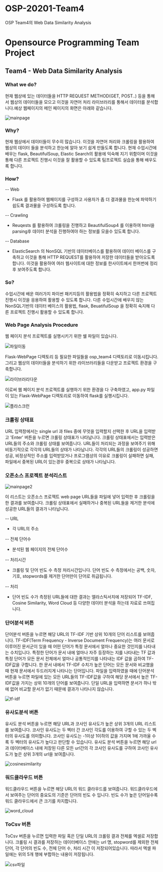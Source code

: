 # OSP-20201-Team4
OSP Team4의 Web Data Similarity Analysis

# Opensource Programming Team Project
## Team4 - Web Data Similarity Analysis

### What we do?
현재 웹상에 있는 데이터들을 HTTP REQUEST METHOD(GET, POST..) 등을 통해서 웹상의 데이터들을 모으고 이것을 자연어 처리 라이브러리를 통해서 데이터를 분석합니다.예상 웹페이지의 메인 페이지의 화면은 아래와 같습니다.

![mainpage](https://user-images.githubusercontent.com/45915619/85197796-6306c400-b31e-11ea-8cf1-36bbb2ac8d92.png)


### Why?
현재 웹상에서 데이터들이 무수히 많습니다. 이것을 자연어 처리와 크롤링을 활용하여 웹상의 데이터 들을 분석하고 한눈에 알아 보기 쉽게 만들도록 합니다. 현재 수업시간에 배우는 flask, BeautifulSoup, Elastic Search의 활용에 익숙해 지기 위함이며 이것을 통해 다른 프로젝트 진행시 이것을 잘 활용할 수 있도록 팀프로젝트 실습을 통해 배우도록 합니다.

### How?
-- Web
- Flask 를 활용하여 웹페이지를 구성하고 사용자가 좀 더 결과물을 한눈에 파악하기 쉽도록 결과물을 구성하도록 합니다.

-- Crawling
- Reuqests 를 활용하여 크롤링을 진행하고 BeautifulSoup4 를 이용하여 html을 parsing후 데이터 분석을 진행하여야 하는 정보를 모을수 있도록 합니다.

-- Database
- ElasticSearch 의 NonSQL 기반의 데이터베이스를 활용하여 데이터 베이스를 구축하고 이것을 통해 HTTP REQUEST를 활용하여 저장한 데이터들을 받아오도록 합니다. 이것을 활용하여 여러 웹사이트에 대한 정보를 한사이트에서 한꺼번에 정리후 보여주도록 합니다.


### So?
수업시간에 배운 여러가지 파이썬 패키지등의 활용법을 정확히 숙지하고 다른 프로젝트 진행시 이것을 응용하여 활용할 수 있도록 합니다. 다른 수업시간에 배우지 않는 NonSQL기반의 데이터 베이스의 활용법, flask, BeuatifulSoup 을 정확히 숙지해 다른 프로젝트 진행시 활용할 수 있도록 합니다. 

### Web Page Analysis Procedure
웹 페이지 분석 프로젝트를 실행시키기 위한 쉘 파일이 있습니다.

![파일이동](https://user-images.githubusercontent.com/45915619/85198731-ff809480-b325-11ea-9928-ea32b2828b47.png)

Flask-WebPage 디렉토리 등 필요한 파일들을 osp_team4 디렉토리로 이동시킵니다.
그리고 웹상의 데이터들을 분석하기 위한 라이브러리들을 다운받고 프로젝트 환경을 구축합니다.

![라이브러리다운](https://user-images.githubusercontent.com/45915619/85198733-014a5800-b326-11ea-9945-994fe5465317.png)

이로써 웹 페이지 분석 프로젝트를 실행하기 위한 환경을 다 구축하였고, app.py 파일이 있는 Flask-WebPage 디렉토리로 이동하여 flask를 실행시킵니다.

![플라스크런](https://user-images.githubusercontent.com/45915619/85198734-027b8500-b326-11ea-90aa-d0579824f7a9.png)

### 크롤링 상태표
URL 입력창에서는  single url 과 files 중에 무엇을 입력할지 선택한 후 URL을 입력받고 'Enter' 버튼을 누르면 크롤링 상태표가 나타납니다. 크롤링 상태표에서는 입력받은 URL들의 주소와 크롤링 상태를 보여줍니다.  URL들이 처리되는 과정을 보여주기 위해 비동기적으로 각각의 URL들의 상태가 나타납니다.  각각의 URL들의 크롤링이 성공하면 성공, 비정상적인 주소를 입력받았거나 프로그램상의 이유로 크롤링이 실패하면 실패, 파일에서 중복된 URL이 있는경우 중복으로 상태가 나타납니다.

### 오픈소스 프로젝트 분석리스트

![mainpage2](https://user-images.githubusercontent.com/45915619/85197799-6601b480-b31e-11ea-8d74-0aacabf2ea72.png)

이 리스트는 오픈소스 프로젝트 web page URL들을 파일에 넣어 입력한 후  크롤링을 한 결과를 보여줍니다.  크롤링 상태표에서 실패하거나 중복된 URL들을 제거한 분석에 성공한 URL들의 결과가 나타납니다.  

-- URL
- 각 URL의 주소

-- 전체 단어수
- 분석된 웹 페이지의 전체 단어수

-- 처리시간
- 크롤링 및 단어 빈도 수 측정 처리시간입니다.  단어 빈도 수 측정에서는 공백, 숫자, 기호, stopwords를 제거한 단어만이 단어로 취급됩니다.

-- 처리
- 단어 빈도 수가 측정된 URL들에 대한 결과는 엘라스틱서치에 저장되어 TF-IDF, Cosine Similarity, Word Cloud 등 다양한 데이터 분석을 하는데 자료로 쓰여집니다.






### 단어분석 버튼
단어분석 버튼을 누르면 해당 URL의 TF-IDF 기반 상위 10개의 단어 리스트를 보여줍니다. TF-IDF(Term Frequency - Inverse Document Frequency)는 여러 문서로 이루어진 문서군이 있을 때 어떤 단어가 특정 문서에서 얼마나 중요한 것인지를 나타내는 수치입니다. 특정한 단어가 문서 내에 얼마나 자주 등장하는 지를 나타내는 TF 값과 특정 단어가 모든 문서 전체에서 얼마나 공통적인지를 나타내는 IDF 값을 곱하여 TF-IDF값을 구합니다. 한 문서 내에서 TF-IDF 수치가 높은 단어는 모든 문서와 비교했을 때 현재 문서에서 두드러지게 나타나는 단어입니다. 파일을 입력하였을 때에 단어분석 버튼을 누르면 파일에 있는 모든 URL들의 TF-IDF값을 구하여 해당 문서에서 높은 TF-IDF값을 가지는 상위 10개의 단어를 보여줍니다. 단일 URL을 입력하면 문서가 하나 밖에 없어 비교할 문서가 없기 때문에 결과가 나타나지 않습니다.

![tf-idf](https://user-images.githubusercontent.com/45915619/85199167-774fbe80-b328-11ea-8605-9c350dc99945.png)

### 유사도분석 버튼
유사도 분석 버튼을 누르면 해당 URL과 코사인 유사도가 높은 상위 3개의 URL 리스트를 보여줍니다. 코사인 유사도는 두 벡터 간 코사인 각도를 이용하여 구할 수 있는 두 벡터의 유사도를 의미합니다. 코사인 유사도는 -1이상 1이하의 값을 가지며 1에 가까울 수록 두 벡터의 유사도가 높다고 판단할 수 있습니다. 유사도 분석 버튼을 누르면 해당 url과 데이터베이스 내에 저장된 다른 모든 url간의 각 코사인 유사도를 구하여 코사인 유사도가 높은 상위 3개의 url을 보여줍니다. 

![cosinesimilarity](https://user-images.githubusercontent.com/45915619/85199201-9ea68b80-b328-11ea-80a1-1f3271308fa9.png)

### 워드클라우드 버튼
워드클라우드 버튼을 누르면 해당 URL의 워드 클라우드를 보여줍니다. 워드클라우드에서 보여주는 단어의 중요도의 기준은 단어의 빈도 수 입니다. 빈도 수가 높은 단어일수록 워드 클라우드에서 큰 크기를 차지합니다. 

![word_cloud](https://user-images.githubusercontent.com/45915619/85199242-fcd36e80-b328-11ea-867b-172f8c802035.png)

### ToCsv 버튼
ToCsv 버튼을 누르면 입력한 파일 혹은 단일 URL의 크롤링 결과 전체를 엑셀로 저장합니다. 크롤링 시 결과를 저장하는 데이터베이스 안에는 url 명, stopword를 제외한 전체 단어, 각 단어의 빈도 수, 전체 단어 수, 처리 시간 이 저장되어있습니다. 따라서 엑셀 파일에는 위의 5개 행에 부합하는 내용이 저장됩니다. 

![csv파일](https://user-images.githubusercontent.com/45915619/85199243-fe049b80-b328-11ea-8f28-b963b6d51cc9.png)



